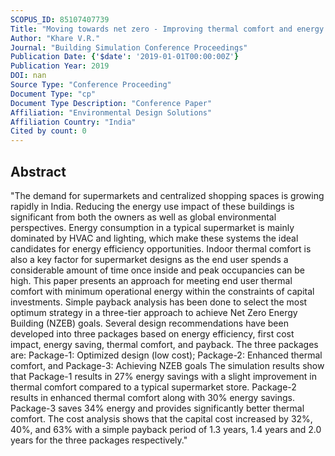 ```yaml
---
SCOPUS_ID: 85107407739
Title: "Moving towards net zero - Improving thermal comfort and energy performance of prototype supermarket stores in India"
Author: "Khare V.R."
Journal: "Building Simulation Conference Proceedings"
Publication Date: {'$date': '2019-01-01T00:00:00Z'}
Publication Year: 2019
DOI: nan
Source Type: "Conference Proceeding"
Document Type: "cp"
Document Type Description: "Conference Paper"
Affiliation: "Environmental Design Solutions"
Affiliation Country: "India"
Cited by count: 0
---
```


## Abstract
"The demand for supermarkets and centralized shopping spaces is growing rapidly in India. Reducing the energy use impact of these buildings is significant from both the owners as well as global environmental perspectives. Energy consumption in a typical supermarket is mainly dominated by HVAC and lighting, which make these systems the ideal candidates for energy efficiency opportunities. Indoor thermal comfort is also a key factor for supermarket designs as the end user spends a considerable amount of time once inside and peak occupancies can be high. This paper presents an approach for meeting end user thermal comfort with minimum operational energy within the constraints of capital investments. Simple payback analysis has been done to select the most optimum strategy in a three-tier approach to achieve Net Zero Energy Building (NZEB) goals. Several design recommendations have been developed into three packages based on energy efficiency, first cost impact, energy saving, thermal comfort, and payback. The three packages are: Package-1: Optimized design (low cost); Package-2: Enhanced thermal comfort, and Package-3: Achieving NZEB goals The simulation results show that Package-1 results in 27% energy savings with a slight improvement in thermal comfort compared to a typical supermarket store. Package-2 results in enhanced thermal comfort along with 30% energy savings. Package-3 saves 34% energy and provides significantly better thermal comfort. The cost analysis shows that the capital cost increased by 32%, 40%, and 63% with a simple payback period of 1.3 years, 1.4 years and 2.0 years for the three packages respectively."
